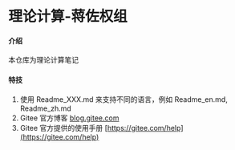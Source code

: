 # 理论计算-蒋佐权组

#### 介绍
本仓库为理论计算笔记


#### 特技

1.  使用 Readme\_XXX.md 来支持不同的语言，例如 Readme\_en.md, Readme\_zh.md
2.  Gitee 官方博客 [blog.gitee.com](https://blog.gitee.com)
3.  Gitee 官方提供的使用手册 [https://gitee.com/help](https://gitee.com/help)
